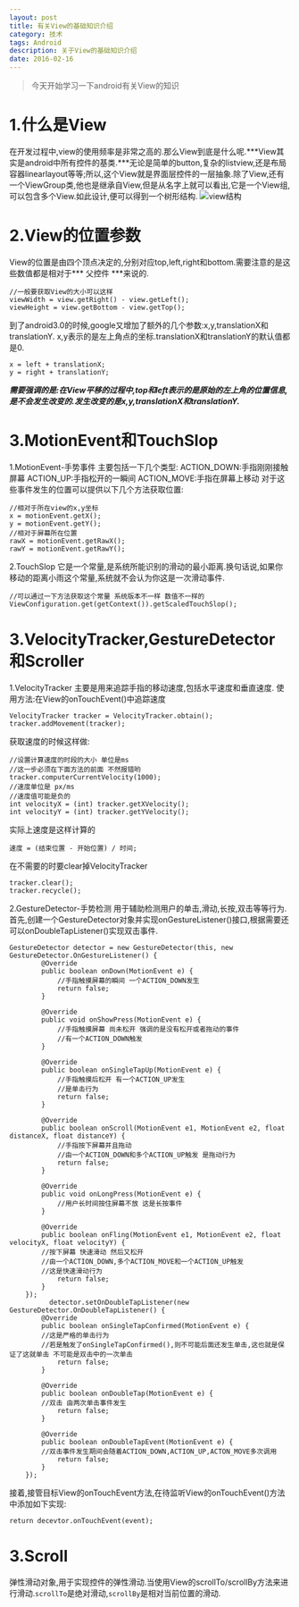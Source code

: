 ```yaml
---
layout: post
title: 有关View的基础知识介绍
category: 技术
tags: Android
description: 关于View的基础知识介绍
date: 2016-02-16
---
```


>今天开始学习一下android有关View的知识

# 1.什么是View

在开发过程中,view的使用频率是非常之高的.那么View到底是什么呢.***View其实是android中所有控件的基类.***无论是简单的button,复杂的listview,还是布局容器linearlayout等等;所以,这个View就是界面层控件的一层抽象.除了View,还有一个ViewGroup类,他也是继承自View,但是从名字上就可以看出,它是一个View组,可以包含多个View.如此设计,便可以得到一个树形结构.
![view结构](http://my.csdn.net/uploads/201208/01/1343827041_4739.png)

# 2.View的位置参数

View的位置是由四个顶点决定的,分别对应top,left,right和bottom.需要注意的是这些数值都是相对于*** 父控件 ***来说的.
	
    //一般要获取View的大小可以这样
    viewWidth = view.getRight() - view.getLeft();
    viewHeight = view.getBottom - view.getTop();
    
到了android3.0的时候,google又增加了额外的几个参数:x,y,translationX和translationY.
x,y表示的是左上角点的坐标.translationX和translationY的默认值都是0.

	x = left + translationX;
    y = right + translationY;
    
***需要强调的是:在View平移的过程中,top和left表示的是原始的左上角的位置信息,是不会发生改变的.发生改变的是x,y,translationX和translationY.***

# 3.MotionEvent和TouchSlop

1.MotionEvent-手势事件
主要包括一下几个类型:
ACTION_DOWN:手指刚刚接触屏幕
ACTION_UP:手指松开的一瞬间
ACTION_MOVE:手指在屏幕上移动
对于这些事件发生的位置可以提供以下几个方法获取位置:

	//相对于所在view的x,y坐标
    x = motionEvent.getX();
    y = motionEvent.getY();
    //相对于屏幕所在位置
    rawX = motionEvent.getRawX();
    rawY = motionEvent.getRawY();
    
2.TouchSlop
它是一个常量,是系统所能识别的滑动的最小距离.换句话说,如果你移动的距离小雨这个常量,系统就不会认为你这是一次滑动事件.
	
    //可以通过一下方法获取这个常量 系统版本不一样 数值不一样的
    ViewConfiguration.get(getContext()).getScaledTouchSlop();
    
# 3.VelocityTracker,GestureDetector和Scroller

1.VelocityTracker
主要是用来追踪手指的移动速度,包括水平速度和垂直速度.
使用方法:在View的onTouchEvent()中追踪速度
	
    VelocityTracker tracker = VelocityTracker.obtain();
    tracker.addMovement(tracker);
    
获取速度的时候这样做:

	//设置计算速度的时段的大小 单位是ms
    //这一步必须在下面方法的前面 不然报错哟
	tracker.computerCurrentVelocity(1000);
    //速度单位是 px/ms
    //速度值可能是负的
    int velocityX = (int) tracker.getXVelocity();
    int velocityY = (int) tracker.getYVelocity();
    
实际上速度是这样计算的

	速度 = (结束位置 - 开始位置) / 时间;

在不需要的时要clear掉VelocityTracker

	tracker.clear();
	tracker.recycle();

2.GestureDetector-手势检测
用于辅助检测用户的单击,滑动,长按,双击等等行为.
首先,创建一个GestureDetector对象并实现onGestureListener()接口,根据需要还可以onDoubleTapListener()实现双击事件.
	
    GestureDetector detector = new GestureDetector(this, new GestureDetector.OnGestureListener() {
            @Override
            public boolean onDown(MotionEvent e) {
                //手指触摸屏幕的瞬间 一个ACTION_DOWN发生
                return false;
            }

            @Override
            public void onShowPress(MotionEvent e) {
				//手指触摸屏幕 尚未松开 强调的是没有松开或者拖动的事件
                //有一个ACTION_DOWN触发
            }

            @Override
            public boolean onSingleTapUp(MotionEvent e) {
                //手指触摸后松开 有一个ACTION_UP发生
                //是单击行为
                return false;
            }

            @Override
            public boolean onScroll(MotionEvent e1, MotionEvent e2, float distanceX, float distanceY) {
                //手指按下屏幕并且拖动
                //由一个ACTION_DOWN和多个ACTION_UP触发 是拖动行为
                return false;
            }

            @Override
            public void onLongPress(MotionEvent e) {
				//用户长时间按住屏幕不放 这是长按事件
            }

            @Override
            public boolean onFling(MotionEvent e1, MotionEvent e2, float velocityX, float velocityY) {
            //按下屏幕 快速滑动 然后又松开
            //由一个ACTION_DOWN,多个ACTION_MOVE和一个ACTION_UP触发
            //这是快速滑动行为
                return false;
            }
        });
              detector.setOnDoubleTapListener(new GestureDetector.OnDoubleTapListener() {
            @Override
            public boolean onSingleTapConfirmed(MotionEvent e) {
            //这是严格的单击行为
            //若是触发了onSingleTapConfirmed(),则不可能后面还发生单击,这也就是保证了这就单击 不可能是双击中的一次单击
                return false;
            }

            @Override
            public boolean onDoubleTap(MotionEvent e) {
            //双击 由两次单击事件发生
                return false;
            }

            @Override
            public boolean onDoubleTapEvent(MotionEvent e) {
            //双击事件发生期间会随着ACTION_DOWN,ACTION_UP,ACTON_MOVE多次调用
                return false;
            }
        });

接着,接管目标View的onTouchEvent方法,在待监听View的onTouchEvent()方法中添加如下实现:
	
    return decevtor.onTouchEvent(event);
    
# 3.Scroll
弹性滑动对象,用于实现控件的弹性滑动.当使用View的scrollTo/scrollBy方法来进行滑动.`scrollTo`是绝对滑动,`scrollBy`是相对当前位置的滑动.






